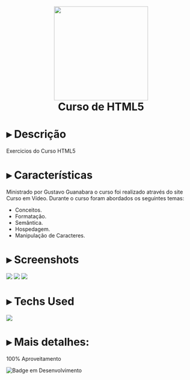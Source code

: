 <div align="center">
<h1> <img src="https://imgur.com/uGzTCi3.png" width="250px"><br/>Curso de HTML5</h1>
</div>

# ▸ Descrição
Exercicios do Curso HTML5

# ▸ Características
Ministrado por Gustavo Guanabara o curso foi realizado através do site Curso em Vídeo.
Durante o curso foram abordados os seguintes temas:
- Conceitos.
- Formatação.
- Semântica.
- Hospedagem.
- Manipulação de Caracteres.

# ▸ Screenshots
 <img src="https://imgur.com/NTVRvkN.png"> <img src="https://imgur.com/M8eCJa3.png">
 <img src="https://imgur.com/2Dmoxwn.png">

# ▸ Techs Used
<a href="https://skillicons.dev">
  <img src="https://skillicons.dev/icons?i=html,css,js" />
</a>
      
# ▸ Mais detalhes:
100% Aproveitamento

![Badge em Desenvolvimento](http://img.shields.io/static/v1?label=curso&message=concluido&color=GREEN&style=for-the-badge)<br>
